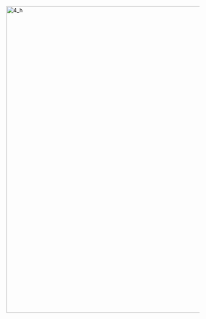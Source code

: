 <a href="https://raw.githubusercontent.com/AlmeidaAlin3/MachineLearning/master/ProblemSet2/Exercise4/img/4h_w.png"><img src="https://raw.githubusercontent.com/AlmeidaAlin3/MachineLearning/master/ProblemSet2/Exercise4/img/4h_w.png" title="4_h" alt="4_h" width="800"></a>


